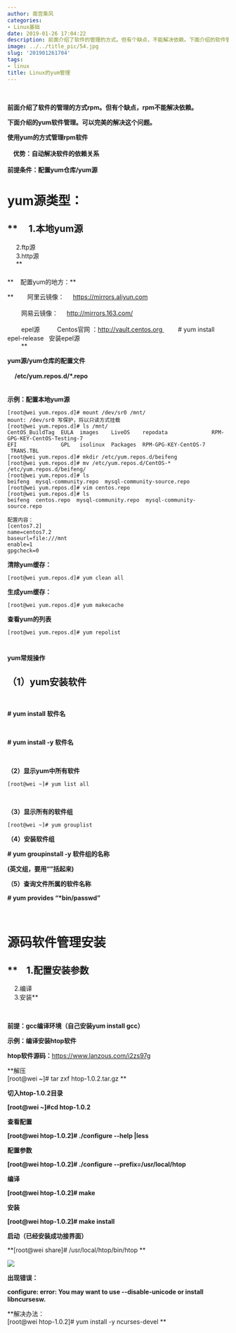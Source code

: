 ```yaml
---
author: 南宫乘风
categories:
- Linux基础
date: 2019-01-26 17:04:22
description: 前面介绍了软件的管理的方式。但有个缺点，不能解决依赖。下面介绍的软件管理。可以完美的解决这个问题。使用的方式管理软件优势：自动解决软件的依赖关系前提条件：配置仓库源源类型：本地源源源配置的地方：阿里云。。。。。。。
image: ../../title_pic/54.jpg
slug: '201901261704'
tags:
- linux
title: Linux的yum管理
---
```


<!--more-->

 

**前面介绍了软件的管理的方式rpm。但有个缺点，rpm不能解决依赖。**

**下面介绍的yum软件管理。可以完美的解决这个问题。**

  
**使用yum的方式管理rpm软件  
     
    优势：自动解决软件的依赖关系  
      
前提条件：配置yum仓库/yum源**

# **yum源类型：**

## **     1.本地yum源  
     2.ftp源  
     3.http源  
     **

###   
**    配置yum的地方：**

  
**        阿里云镜像：     https://mirrors.aliyun.com  
          
        网易云镜像：     http://mirrors.163.com/  
          
        epel源          Centos官网 ：http://vault.centos.org         # yum install epel-release   安装epel源  
        **

**yum源/yum仓库的配置文件  
   
     /etc/yum.repos.d/\*.repo  
       
       
示例：配置本地yum源**

```
[root@wei yum.repos.d]# mount /dev/sr0 /mnt/
mount: /dev/sr0 写保护，将以只读方式挂载
[root@wei yum.repos.d]# ls /mnt/
CentOS_BuildTag  EULA  images    LiveOS    repodata              RPM-GPG-KEY-CentOS-Testing-7
EFI              GPL   isolinux  Packages  RPM-GPG-KEY-CentOS-7  TRANS.TBL
[root@wei yum.repos.d]# mkdir /etc/yum.repos.d/beifeng
[root@wei yum.repos.d]# mv /etc/yum.repos.d/CentOS-* /etc/yum.repos.d/beifeng/
[root@wei yum.repos.d]# ls
beifeng  mysql-community.repo  mysql-community-source.repo
[root@wei yum.repos.d]# vim centos.repo
[root@wei yum.repos.d]# ls
beifeng  centos.repo  mysql-community.repo  mysql-community-source.repo

配置内容：
[centos7.2]
name=centos7.2
baseurl=file:///mnt
enable=1
gpgcheck=0
```

  
**清除yum缓存：**

```
[root@wei yum.repos.d]# yum clean all
```

  
**生成yum缓存：**

```
[root@wei yum.repos.d]# yum makecache
```

**查看yum的列表**

```
[root@wei yum.repos.d]# yum repolist
```

#   
**yum常规操作**

## **（1）yum安装软件**

 

**\# yum install 软件名**

 

**\# yum install \-y 软件名**

 

**（2）显示yum中所有软件**

```
[root@wei ~]# yum list all
```

 

**（3）显示所有的软件组**

```
[root@wei ~]# yum grouplist
```

**（4）安装软件组**

**\# yum groupinstall \-y 软件组的名称**

**\(英文组，要用“”括起来\)**

**（5）查询文件所属的软件名称**

**\# yum provides “\*bin/passwd”**

 

# **源码软件管理安装**

## **    1.配置安装参数  
    2.编译  
    3.安装**

 

**前提：gcc编译环境（自己安装yum install gcc）**

**示例：编译安装htop软件**

**htop软件源码：**<https://www.lanzous.com/i2zs97g>

  
**解压  
\[root\@wei \~\]# tar zxf htop-1.0.2.tar.gz **

**切入htop-1.0.2目录**

**\[root\@wei \~\]#cd htop-1.0.2**

**查看配置**

**\[root\@wei htop-1.0.2\]# ./configure \--help |less**

**配置参数**

**\[root\@wei htop-1.0.2\]# ./configure \--prefix=/usr/local/htop**

**编译**

**\[root\@wei htop-1.0.2\]# make**

**安装**

**\[root\@wei htop-1.0.2\]# make install**

**启动（已经安装成功接界面）**

**\[root\@wei share\]# /usr/local/htop/bin/htop **

![](../../image/20190126170137238.png)

  
**出现错误：**

**configure: error: You may want to use \--disable-unicode or install libncursesw.**

**解决办法：  
\[root\@wei htop-1.0.2\]# yum install \-y ncurses-devel **
